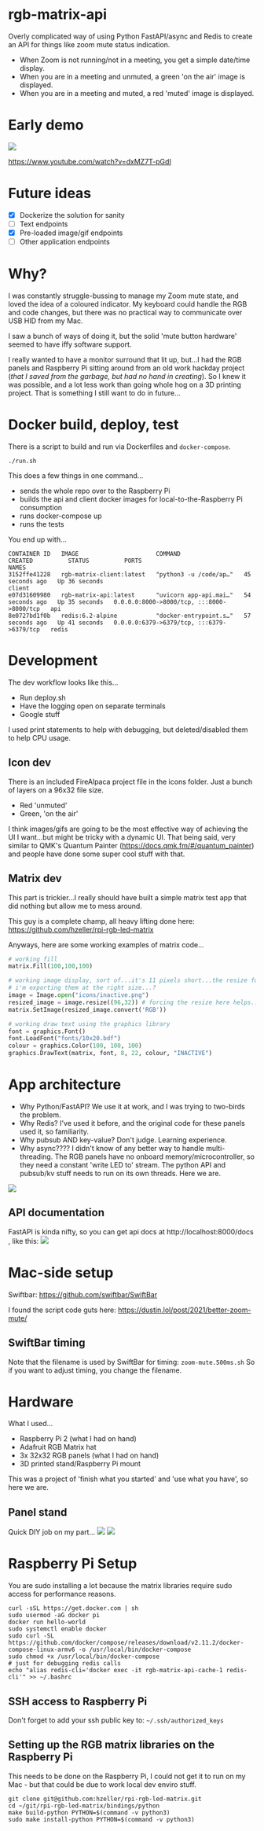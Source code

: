 # rgb-matrix-api
Overly complicated way of using Python FastAPI/async and Redis to create an API for things like zoom mute status indication.

* When Zoom is not running/not in a meeting, you get a simple date/time display.
* When you are in a meeting and unmuted, a green 'on the air' image is displayed.
* When you are in a meeting and muted, a red 'muted' image is displayed.

# Early demo
![](images/rgb-matrix-new_icons.png)

https://www.youtube.com/watch?v=dxMZ7T-pGdI

# Future ideas
- [x] Dockerize the solution for sanity
- [ ] Text endpoints
- [x] Pre-loaded image/gif endpoints
- [ ] Other application endpoints

# Why?
I was constantly struggle-bussing to manage my Zoom mute state, and loved the idea of a coloured indicator.  My keyboard could handle the RGB and code changes, but there was no practical way to communicate over USB HID from my Mac.

I saw a bunch of ways of doing it, but the solid 'mute button hardware' seemed to have iffy software support.

I really wanted to have a monitor surround that lit up, but...I had the RGB panels and Raspberry Pi sitting around from an old work hackday project (_that I saved from the garbage, but had no hand in creating_).  So I knew it was possible, and a lot less work than going whole hog on a 3D printing project.  That is something I still want to do in future...

# Docker build, deploy, test
There is a script to build and run via Dockerfiles and `docker-compose`.
```
./run.sh
```
This does a few things in one command...
- sends the whole repo over to the Raspberry Pi
- builds the api and client docker images for local-to-the-Raspberry Pi consumption
- runs docker-compose up
- runs the tests

You end up with...

```
CONTAINER ID   IMAGE                      COMMAND                  CREATED          STATUS          PORTS                                       NAMES
3152ffe41228   rgb-matrix-client:latest   "python3 -u /code/ap…"   45 seconds ago   Up 36 seconds                                               client
e07d31609980   rgb-matrix-api:latest      "uvicorn app-api.mai…"   54 seconds ago   Up 35 seconds   0.0.0.0:8000->8000/tcp, :::8000->8000/tcp   api
8e0727bd1f0b   redis:6.2-alpine           "docker-entrypoint.s…"   57 seconds ago   Up 41 seconds   0.0.0.0:6379->6379/tcp, :::6379->6379/tcp   redis
```

# Development
The dev workflow looks like this...
- Run deploy.sh
- Have the logging open on separate terminals
- Google stuff

I used print statements to help with debugging, but deleted/disabled them to help CPU usage.

## Icon dev
There is an included FireAlpaca project file in the icons folder.  Just a bunch of layers on a 96x32 file size.

- Red 'unmuted'
- Green, 'on the air'

I think images/gifs are going to be the most effective way of achieving the UI I want...but might be tricky with a dynamic UI.
That being said, very similar to QMK's Quantum Painter (https://docs.qmk.fm/#/quantum_painter) and people have done some super cool stuff with that.

## Matrix dev
This part is trickier...I really should have built a simple matrix test app that did nothing but allow me to mess around.

This guy is a complete champ, all heavy lifting done here: https://github.com/hzeller/rpi-rgb-led-matrix

Anyways, here are some working examples of matrix code...
``` python
# working fill
matrix.Fill(100,100,100)

# working image display, sort of...it's 11 pixels short...the resize function fixed that.  weird.
# i'm exporting them at the right size...?
image = Image.open("icons/inactive.png")
resized_image = image.resize((96,32)) # forcing the resize here helps...but odd pixel results
matrix.SetImage(resized_image.convert('RGB'))

# working draw text using the graphics library
font = graphics.Font()
font.LoadFont("fonts/10x20.bdf")
colour = graphics.Color(100, 100, 100)
graphics.DrawText(matrix, font, 8, 22, colour, "INACTIVE")
```

# App architecture
- Why Python/FastAPI?  We use it at work, and I was trying to two-birds the problem.
- Why Redis?  I've used it before, and the original code for these panels used it, so familiarity.
- Why pubsub AND key-value?  Don't judge.  Learning experience.
- Why async????  I didn't know of any better way to handle multi-threading.  The RGB panels have no onboard memory/microcontroller, so they need a constant 'write LED to' stream.  The python API and pubsub/kv stuff needs to run on its own threads.  Here we are.

![](images/rgb-matrix-diagram.png)

## API documentation
FastAPI is kinda nifty, so you can get api docs at http://localhost:8000/docs , like this:
![](images/rgb-matrix-fastapi.png)

# Mac-side setup
Swiftbar: https://github.com/swiftbar/SwiftBar

I found the script code guts here: https://dustin.lol/post/2021/better-zoom-mute/

## SwiftBar timing
Note that the filename is used by SwiftBar for timing: `zoom-mute.500ms.sh`
So if you want to adjust timing, you change the filename.

# Hardware
What I used...
- Raspberry Pi 2 (what I had on hand)
- Adafruit RGB Matrix hat
- 3x 32x32 RGB panels (what I had on hand)
- 3D printed stand/Raspberry Pi mount

This was a project of 'finish what you started' and 'use what you have', so here we are.

## Panel stand
Quick DIY job on my part...
![](images/rgb-matrix-fusion.png)
![](images/rgb-matrix-3dprint.png)

# Raspberry Pi Setup
You are sudo installing a lot because the matrix libraries require sudo access for performance reasons.

```
curl -sSL https://get.docker.com | sh
sudo usermod -aG docker pi
docker run hello-world
sudo systemctl enable docker
sudo curl -SL https://github.com/docker/compose/releases/download/v2.11.2/docker-compose-linux-armv6 -o /usr/local/bin/docker-compose
sudo chmod +x /usr/local/bin/docker-compose
# just for debugging redis calls
echo "alias redis-cli='docker exec -it rgb-matrix-api-cache-1 redis-cli'" >> ~/.bashrc
```
## SSH access to Raspberry Pi
Don't forget to add your ssh public key to: `~/.ssh/authorized_keys`

## Setting up the RGB matrix libraries on the Raspberry Pi
This needs to be done on the Raspberry Pi, I could not get it to run on my Mac - but that could be due to work local dev enviro stuff.
```
git clone git@github.com:hzeller/rpi-rgb-led-matrix.git
cd ~/git/rpi-rgb-led-matrix/bindings/python
make build-python PYTHON=$(command -v python3)
sudo make install-python PYTHON=$(command -v python3)
```
